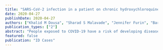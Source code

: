 ```yaml
---
title: "SARS-CoV-2 infection in a patient on chronic hydroxychloroquine therapy: Implications for prophylaxis"
date: 2020-04-27
publishDate: 2020-04-27
authors: ["Khalid M Dousa", "Sharad S Malavade", "Jennifer Furin", "Barbara Gripshover", "Marjorie Hatzegi", "**Leila Hojat**", "Elie Saade", "Robert A Salata"]
publication_types: ["2"]
abstract: "People exposed to COVID-19 have a risk of developing disease, and health care workers are at risk at a time when they are badly needed during a health care crisis. Hydroxychloroquine and chloroquine have been used as treatment and are being considered as prophylaxis. Our patient developed COVID-19 while on hydroxychloroquine and although more work is needed, this calls into question the role of these medications as preventive therapy."
featured: false 
publication: "ID Cases"
---
```

